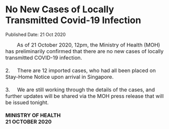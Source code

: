 <html>
    <meta http-equiv="Content-Type" content="text/html; charset=utf-8"/>
    <meta charset="utf-8"/>
    <title>No New Cases of Locally Transmitted Covid-19 Infection </title>
    <body><h1>No New Cases of Locally Transmitted Covid-19 Infection </h1>
    <p>Published Date: 21 Oct 2020</p> <span style="font-size: 16px;">&nbsp; &nbsp; &nbsp; &nbsp;&nbsp;As of 21 October 2020, 12pm, the Ministry of Health (MOH) has preliminarily confirmed that there are no new cases of locally transmitted COVID-19 infection.&nbsp;&nbsp;<br><br>2.&nbsp; &nbsp; &nbsp;There are 12 imported cases, who had all been placed on Stay-Home Notice upon arrival in Singapore.&nbsp;<br><br>3.&nbsp; &nbsp; &nbsp;<strong></strong>We are still working through the details of the cases, and further updates will be shared via the MOH press release that will be issued tonight.&nbsp;<br></span><div><span style="font-size: 16px;"><br><strong>MINISTRY OF HEALTH<br>21 OCTOBER 2020</strong><br></span><div><span style="font-size: 16px;"><br></span></div><span style="font-size: 16px;"><br></span></div></body>
</html>
